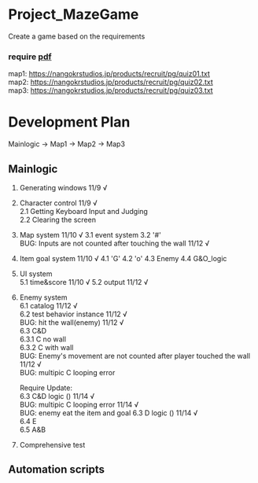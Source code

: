 # Project_MazeGame
 Create a game based on the requirements

### require [pdf](./files/エンジニア採用課題_require.pdf)  
map1: https://nangokrstudios.jp/products/recruit/pg/quiz01.txt  
map2: https://nangokrstudios.jp/products/recruit/pg/quiz02.txt  
map3: https://nangokrstudios.jp/products/recruit/pg/quiz03.txt  

# Development Plan
Mainlogic -> Map1 -> Map2 -> Map3

## Mainlogic
1. Generating windows   11/9 √
2. Character control    11/9 √  
    2.1 Getting Keyboard Input and Judging  
    2.2 Clearing the screen  
3. Map system           11/10 √
    3.1 event system
    3.2 '#'             
        BUG: Inputs are not counted after touching the wall         11/12 √
4. Item goal system     11/10 √
    4.1 'G'
    4.2 'o'
    4.3 Enemy
    4.4 G&O_logic
5. UI system            
    5.1 time&score        11/10 √
    5.2 output            11/12 √
6. Enemy system  
    6.1 catalog           11/12 √  
    6.2 test behavior instance          11/12 √  
        BUG: hit the wall(enemy)        11/12 √  
    6.3 C&D  
        6.3.1 C no wall  
        6.3.2 C with wall  
            BUG: Enemy's movement are not counted after player touched the wall     11/12 √  
            BUG: multipic C looping error  

    Require Update:  
    6.3 C&D logic ()                                                  11/14 √  
            BUG: multipic C looping error                             11/14 √  
            BUG: enemy eat the item and goal
    6.3 D logic ()                                                  11/14 √  
    6.4 E  
    6.5 A&B  
7. Comprehensive test

## Automation scripts
